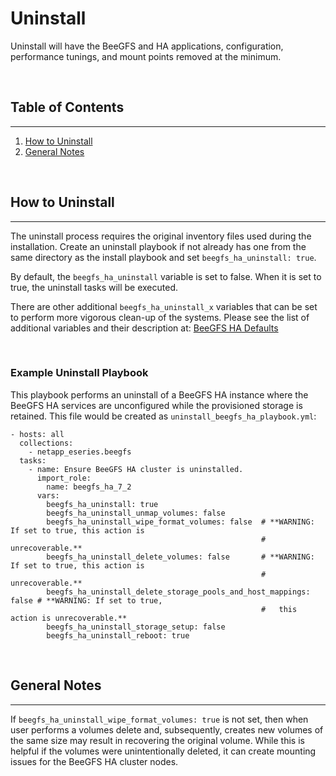 # Uninstall
Uninstall will have the BeeGFS and HA applications, configuration, performance tunings, and mount points removed at 
the minimum.

<br>

## Table of Contents
------------
1. [How to Uninstall](#how-to-uninstall)
2. [General Notes](#general-notes)

<br>

<a name="how-to-uninstall"></a>
## How to Uninstall
------------
The uninstall process requires the original inventory files used during the installation. Create an uninstall playbook 
if not already has one from the same directory as the install playbook and set `beegfs_ha_uninstall: true`.

By default, the `beegfs_ha_uninstall` variable is set to false. When it is set to true, the uninstall tasks will be 
executed. 

There are other additional `beegfs_ha_uninstall_x` variables that can be set to perform more vigorous clean-up of the 
systems. Please see the list of additional variables and their description at: 
[BeeGFS HA Defaults](../defaults/main.yml)

<br>

### Example Uninstall Playbook
This playbook performs an uninstall of a BeeGFS HA instance where the BeeGFS HA services are unconfigured while the
provisioned storage is retained. This file would be created as `uninstall_beegfs_ha_playbook.yml`:

    - hosts: all
      collections:
        - netapp_eseries.beegfs
      tasks:
        - name: Ensure BeeGFS HA cluster is uninstalled.
          import_role:
            name: beegfs_ha_7_2
          vars:
            beegfs_ha_uninstall: true
            beegfs_ha_uninstall_unmap_volumes: false
            beegfs_ha_uninstall_wipe_format_volumes: false  # **WARNING: If set to true, this action is 
                                                            #   unrecoverable.**
            beegfs_ha_uninstall_delete_volumes: false       # **WARNING: If set to true, this action is 
                                                            #   unrecoverable.**
            beegfs_ha_uninstall_delete_storage_pools_and_host_mappings: false # **WARNING: If set to true, 
                                                            #   this action is unrecoverable.**
            beegfs_ha_uninstall_storage_setup: false
            beegfs_ha_uninstall_reboot: true

<br>

<a name="general-notes"></a>
## General Notes
------------
If `beegfs_ha_uninstall_wipe_format_volumes: true` is not set, then when user performs a volumes delete and, 
subsequently, creates new volumes of the same size may result in recovering the original volume. While this is helpful 
if the volumes were unintentionally deleted, it can create mounting issues for the BeeGFS HA cluster nodes.